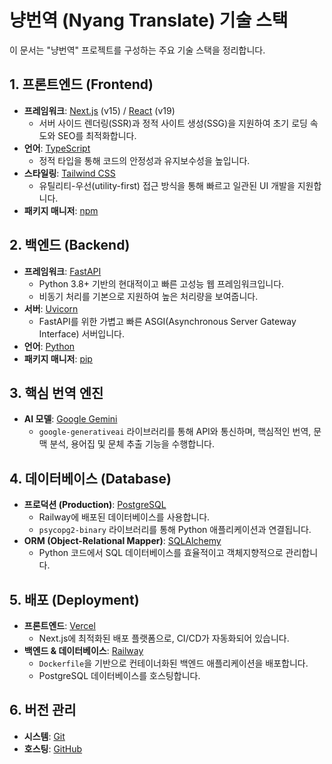 # 냥번역 (Nyang Translate) 기술 스택

이 문서는 "냥번역" 프로젝트를 구성하는 주요 기술 스택을 정리합니다.

## 1. 프론트엔드 (Frontend)

- **프레임워크**: [Next.js](https://nextjs.org/) (v15) / [React](https://react.dev/) (v19)
  - 서버 사이드 렌더링(SSR)과 정적 사이트 생성(SSG)을 지원하여 초기 로딩 속도와 SEO를 최적화합니다.
- **언어**: [TypeScript](https://www.typescriptlang.org/)
  - 정적 타입을 통해 코드의 안정성과 유지보수성을 높입니다.
- **스타일링**: [Tailwind CSS](https://tailwindcss.com/)
  - 유틸리티-우선(utility-first) 접근 방식을 통해 빠르고 일관된 UI 개발을 지원합니다.
- **패키지 매니저**: [npm](https://www.npmjs.com/)

## 2. 백엔드 (Backend)

- **프레임워크**: [FastAPI](https://fastapi.tiangolo.com/)
  - Python 3.8+ 기반의 현대적이고 빠른 고성능 웹 프레임워크입니다.
  - 비동기 처리를 기본으로 지원하여 높은 처리량을 보여줍니다.
- **서버**: [Uvicorn](https://www.uvicorn.org/)
  - FastAPI를 위한 가볍고 빠른 ASGI(Asynchronous Server Gateway Interface) 서버입니다.
- **언어**: [Python](https://www.python.org/)
- **패키지 매니저**: [pip](https://pip.pypa.io/en/stable/)

## 3. 핵심 번역 엔진

- **AI 모델**: [Google Gemini](https://deepmind.google/technologies/gemini/)
  - `google-generativeai` 라이브러리를 통해 API와 통신하며, 핵심적인 번역, 문맥 분석, 용어집 및 문체 추출 기능을 수행합니다.

## 4. 데이터베이스 (Database)

- **프로덕션 (Production)**: [PostgreSQL](https://www.postgresql.org/)
  - Railway에 배포된 데이터베이스를 사용합니다.
  - `psycopg2-binary` 라이브러리를 통해 Python 애플리케이션과 연결됩니다.
- **ORM (Object-Relational Mapper)**: [SQLAlchemy](https://www.sqlalchemy.org/)
  - Python 코드에서 SQL 데이터베이스를 효율적이고 객체지향적으로 관리합니다.

## 5. 배포 (Deployment)

- **프론트엔드**: [Vercel](https://vercel.com/)
  - Next.js에 최적화된 배포 플랫폼으로, CI/CD가 자동화되어 있습니다.
- **백엔드 & 데이터베이스**: [Railway](https://railway.app/)
  - `Dockerfile`을 기반으로 컨테이너화된 백엔드 애플리케이션을 배포합니다.
  - PostgreSQL 데이터베이스를 호스팅합니다.

## 6. 버전 관리

- **시스템**: [Git](https://git-scm.com/)
- **호스팅**: [GitHub](https://github.com/)
